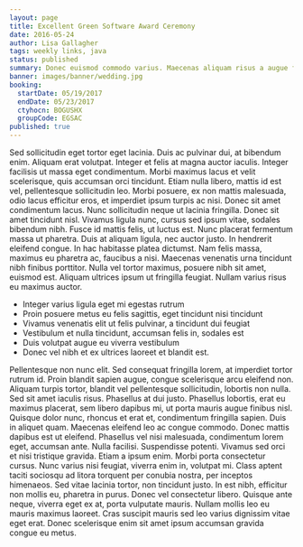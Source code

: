 ```yaml
---
layout: page
title: Excellent Green Software Award Ceremony
date: 2016-05-24
author: Lisa Gallagher
tags: weekly links, java
status: published
summary: Donec euismod commodo varius. Maecenas aliquam risus a augue finibus.
banner: images/banner/wedding.jpg
booking:
  startDate: 05/19/2017
  endDate: 05/23/2017
  ctyhocn: BOGUSHX
  groupCode: EGSAC
published: true
---
```

Sed sollicitudin eget tortor eget lacinia. Duis ac pulvinar dui, at bibendum enim. Aliquam erat volutpat. Integer et felis at magna auctor iaculis. Integer facilisis ut massa eget condimentum. Morbi maximus lacus et velit scelerisque, quis accumsan orci tincidunt. Etiam nulla libero, mattis id est vel, pellentesque sollicitudin leo. Morbi posuere, ex non mattis malesuada, odio lacus efficitur eros, et imperdiet ipsum turpis ac nisi. Donec sit amet condimentum lacus. Nunc sollicitudin neque ut lacinia fringilla.
Donec sit amet tincidunt nisl. Vivamus ligula nunc, cursus sed ipsum vitae, sodales bibendum nibh. Fusce id mattis felis, ut luctus est. Nunc placerat fermentum massa ut pharetra. Duis at aliquam ligula, nec auctor justo. In hendrerit eleifend congue. In hac habitasse platea dictumst. Nam felis massa, maximus eu pharetra ac, faucibus a nisi. Maecenas venenatis urna tincidunt nibh finibus porttitor. Nulla vel tortor maximus, posuere nibh sit amet, euismod est. Aliquam ultrices ipsum ut fringilla feugiat. Nullam varius risus eu maximus auctor.

* Integer varius ligula eget mi egestas rutrum
* Proin posuere metus eu felis sagittis, eget tincidunt nisi tincidunt
* Vivamus venenatis elit ut felis pulvinar, a tincidunt dui feugiat
* Vestibulum et nulla tincidunt, accumsan felis in, sodales est
* Duis volutpat augue eu viverra vestibulum
* Donec vel nibh et ex ultrices laoreet et blandit est.

Pellentesque non nunc elit. Sed consequat fringilla lorem, at imperdiet tortor rutrum id. Proin blandit sapien augue, congue scelerisque arcu eleifend non. Aliquam turpis tortor, blandit vel pellentesque sollicitudin, lobortis non nulla. Sed sit amet iaculis risus. Phasellus at dui justo. Phasellus lobortis, erat eu maximus placerat, sem libero dapibus mi, ut porta mauris augue finibus nisl. Quisque dolor nunc, rhoncus et erat et, condimentum fringilla sapien. Duis in aliquet quam. Maecenas eleifend leo ac congue commodo. Donec mattis dapibus est ut eleifend.
Phasellus vel nisi malesuada, condimentum lorem eget, accumsan ante. Nulla facilisi. Suspendisse potenti. Vivamus sed orci et nisi tristique gravida. Etiam a ipsum enim. Morbi porta consectetur cursus. Nunc varius nisi feugiat, viverra enim in, volutpat mi. Class aptent taciti sociosqu ad litora torquent per conubia nostra, per inceptos himenaeos. Sed vitae lacinia tortor, non tincidunt justo. In est nibh, efficitur non mollis eu, pharetra in purus. Donec vel consectetur libero. Quisque ante neque, viverra eget ex at, porta vulputate mauris. Nullam mollis leo eu mauris maximus laoreet. Cras suscipit mauris sed leo varius dignissim vitae eget erat. Donec scelerisque enim sit amet ipsum accumsan gravida congue eu metus.

